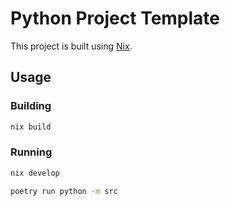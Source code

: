 # Python Project Template

This project is built using [Nix](https://nixos.org).

## Usage

### Building

```sh
nix build
```

### Running

```sh
nix develop

poetry run python -m src
```
